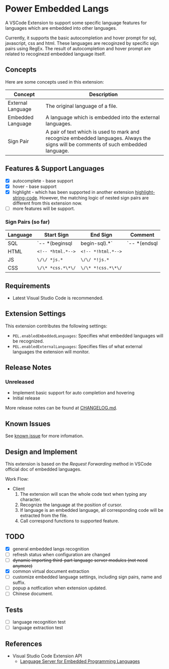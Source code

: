 # Power Embedded Langs

A VSCode Extension to support some specific language features for languages which are embedded into other languages.

Currently, it supports the basic autocompletion and hover prompt for sql, javascript, css and html. These languages are recoginzed by specific sign pairs using RegEx. The result of autocompletion and hover prompt are related to recoginezd embedded language itself.

<!-- ## Documents

English | [中文文档]() -->

## Concepts

Here are some concepts used in this extension:

| Concept           | Description                                                                                                                         |
| ----------------- | ----------------------------------------------------------------------------------------------------------------------------------- |
| External Language | The original language of a file.                                                                                                    |
| Embedded Language | A language which is embedded into the external languages.                                                                           |
| Sign Pair         | A pair of text which is used to mark and recognize embedded languages. Always the signs will be comments of such embedded language. |

## Features & Support Languages

- [x] autocomplete - base support
- [x] hover - base support
- [x] highlight - which has been supported in another extension [highlight-string-code](https://marketplace.visualstudio.com/items?itemName=iuyoy.highlight-string-code). However, the matching logic of nested sign pairs are different from this extension now.
- [ ] more features will be support.

### Sign Pairs (so far)

| Language | Start Sign                   | End Sign                 | Comment |
| -------- | ---------------------------- | ------------------------ | ------- |
| SQL      | `-- *(beginsql|begin-sql).*` | `-- *(endsql|end-sql).*` |
| HTML     | `<!-- *html.*-->`            | `<!-- *!html.*-->`       |
| JS       | `\/\/ *js.*`                 | `\/\/ *!js.*`            |
| CSS      | `\/\* *css.*\*\/`            | `\/\* *!css.*\*\/`       |

## Requirements

- Latest Visual Studio Code is recommended.

## Extension Settings

This extension contributes the following settings:

- `PEL.enabledEmbeddedLanguages`: Specifies what embedded languages will be recognized.
- `PEL.enabledExternalLanguages`: Specifies files of what external languages the extension will monitor.

## Release Notes

### Unreleased

- Implement basic support for auto completion and hovering
- Initial release

More release notes can be found at [CHANGELOG.md](./CHANGELOG.md).

## Known Issues

See [known issue](https://github.com/iuyoy/Power-Embedded-Langs/labels/known%20issue) for more infomation.

## Design and Implement

This extension is based on the *Request Forwarding* method in VSCode official doc of embedded languages.

Work Flow:

- Client
  1. The extension will scan the whole code text when typing any character.
  2. Recognize the language at the position of cursor.
  3. If language is an embedded language, all corresponding code will be extracted from the file.
  4. Call correspond functions to supported feature.

## TODO

- [x] general embedded langs recognition
- [ ] refresh status when configuration are changed
- [ ] ~~dynamic importing third-part language server modules (not need anymore)~~
- [x] common virtual document extraction
- [ ] customize embedded language settings, including sign pairs, name and suffix.
- [ ] popup a notfication when extension updated.
- [ ] Chinese document.

## Tests

- [ ] language recognition test
- [ ] language extraction test

## References

- Visual Studio Code Extension API
  - [Language Server for Embedded Programming Languages](https://code.visualstudio.com/api/language-extensions/embedded-languages)

